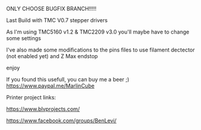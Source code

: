ONLY CHOOSE BUGFIX BRANCH!!!!!

Last Build with TMC V0.7 stepper drivers

As I'm using TMC5160 v1.2 & TMC2209 v3.0 you'll maybe have to change some settings

I've also made some modifications to the pins files to use filament dectector (not enabled yet) and Z Max endstop

enjoy

If you found this usefull, you can buy me a beer ;)
https://www.paypal.me/MarlinCube


Printer project links:

https://www.blvprojects.com/

https://www.facebook.com/groups/BenLevi/
